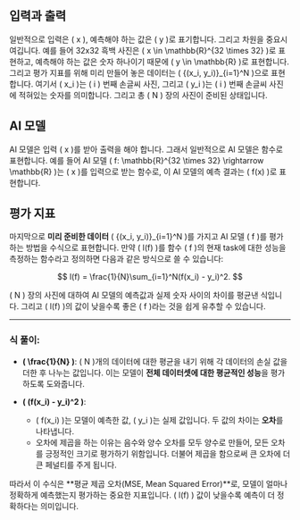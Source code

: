 ## 입력과 출력

일반적으로 입력은 \( x \), 예측해야 하는 값은 \( y \)로 표기합니다. 그리고 차원을 중요시 여깁니다. 예를 들어 32x32 흑백 사진은 \( x \in \mathbb{R}^{32 \times 32} \)로 표현하고, 예측해야 하는 값은 숫자 하나이기 때문에 \( y \in \mathbb{R} \)로 표현합니다. 그리고 평가 지표를 위해 미리 만들어 놓은 데이터는 \( \{(x_i, y_i)\}_{i=1}^N \)으로 표현합니다. 여기서 \( x_i \)는 \( i \) 번째 손글씨 사진, 그리고 \( y_i \)는 \( i \) 번째 손글씨 사진에 적혀있는 숫자를 의미합니다. 그리고 총 \( N \) 장의 사진이 준비된 상태입니다.

## AI 모델

AI 모델은 입력 \( x \)를 받아 출력을 해야 합니다. 그래서 일반적으로 AI 모델은 함수로 표현합니다. 예를 들어 AI 모델 \( f: \mathbb{R}^{32 \times 32} \rightarrow \mathbb{R} \)는 \( x \)를 입력으로 받는 함수로, 이 AI 모델의 예측 결과는 \( f(x) \)로 표현합니다.

## 평가 지표

마지막으로 **미리 준비한 데이터** \( \{(x_i, y_i)\}_{i=1}^N \)를 가지고 AI 모델 \( f \)를 평가하는 방법을 수식으로 표현합니다. 만약 \( l(f) \)를 함수 \( f \)의 현재 task에 대한 성능을 측정하는 함수라고 정의하면 다음과 같은 방식으로 쓸 수 있습니다:

$$
l(f) = \frac{1}{N}\sum_{i=1}^N(f(x_i) - y_i)^2.
$$

\( N \) 장의 사진에 대하여 AI 모델의 예측값과 실제 숫자 사이의 차이를 평균낸 식입니다. 그리고 \( l(f) \)의 값이 낮을수록 좋은 \( f \)라는 것을 쉽게 유추할 수 있습니다.

---

### 식 풀이:

- **\( \frac{1}{N} \)**: \( N \)개의 데이터에 대한 평균을 내기 위해 각 데이터의 손실 값을 더한 후 나누는 값입니다. 이는 모델이 **전체 데이터셋에 대한 평균적인 성능**을 평가하도록 도와줍니다.
  
- **\( (f(x_i) - y_i)^2 \)**: 
  - \( f(x_i) \)는 모델이 예측한 값, \( y_i \)는 실제 값입니다. 두 값의 차이는 **오차**를 나타냅니다.
  - 오차에 제곱을 하는 이유는 음수와 양수 오차를 모두 양수로 만들어, 모든 오차를 긍정적인 크기로 평가하기 위함입니다. 더불어 제곱을 함으로써 큰 오차에 더 큰 페널티를 주게 됩니다.
  
따라서 이 수식은 **평균 제곱 오차(MSE, Mean Squared Error)**로, 모델이 얼마나 정확하게 예측했는지 평가하는 중요한 지표입니다. \( l(f) \) 값이 낮을수록 예측이 더 정확하다는 의미입니다.
